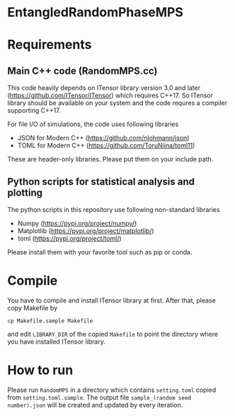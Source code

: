 # EntangledRandomPhaseMPS
# Requirements
## Main C++ code (RandomMPS.cc)
This code heavily depends on ITensor library version 3.0 and later (https://github.com/ITensor/ITensor) which requires C++17.
So ITensor library should be available on your system and the code requres a compiler supporting C++17. 

For file I/O of simulations, the code uses following libraries
- JSON for Modern C++ (https://github.com/nlohmann/json)
- TOML for Modern C++ (https://github.com/ToruNiina/toml11)

These are header-only libraries. Please put them on your include path.

## Python scripts for statistical analysis and plotting
The python scripts in this repository use following non-standard libraries
- Numpy (https://pypi.org/project/numpy/)
- Matplotlib (https://pypi.org/project/matplotlib/)
- toml (https://pypi.org/project/toml/)

Please install them with your favorite tool such as pip or conda.

# Compile
You have to compile and install ITensor library at first. After that, please copy Makefile by
```
cp Makefile.sample Makefile
```
and edit ```LIBRARY_DIR``` of the copied ```Makefile``` to point the directory where you have installed ITensor library.

# How to run
Please run ```RandomMPS``` in a directory which contains ```setting.toml``` copied from ```setting.toml.sample```.
The output file ```sample_(random seed number).json``` will be created and updated by every iteration.
